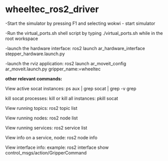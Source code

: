 # wheeltec_ros2_driver

-Start the simulator by pressing F1 and selecting wokwi - start simulator

-Run the virtual_ports.sh shell script by typing ./virtual_ports.sh while in the root workspace

-launch the hardware interface: ros2 launch ar_hardware_interface stepper_hardware.launch.py

-launch the rviz application: ros2 launch ar_moveit_config ar_moveit.launch.py gripper_name:=wheeltec

**other relevant commands:**

View active socat instances:  ps aux | grep socat | grep -v grep

kill socat processes: kill <process id> or kill all instances: pkill socat

View running topics: ros2 topic list

View running nodes: ros2 node list

View running services: ros2 service list

View info on a service, node:  ros2 node info <node name>

View interface info:  example: ros2 interface show control_msgs/action/GripperCommand

